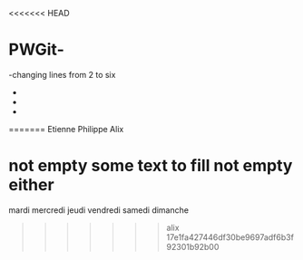 <<<<<<< HEAD
# PWGit-
-changing lines 
from
2 
to 
six 

-
-
-
=======
Etienne Philippe Alix

not empty
some 
text
to fill
not empty either
=======

mardi
mercredi
jeudi
vendredi 
samedi 
dimanche



>>>>>>> alix
>>>>>>> 17e1fa427446df30be9697adf6b3f92301b92b00
